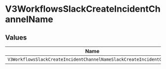 # V3WorkflowsSlackCreateIncidentChannelName


## Values

| Name                                                                  | Value                                                                 |
| --------------------------------------------------------------------- | --------------------------------------------------------------------- |
| `V3WorkflowsSlackCreateIncidentChannelNameSlackCreateIncidentChannel` | slack_create_incident_channel                                         |